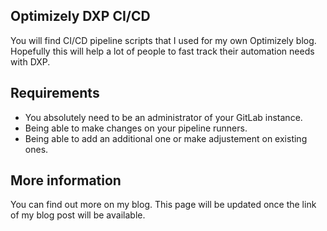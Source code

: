 ## Optimizely DXP CI/CD

You will find CI/CD pipeline scripts that I used for my own Optimizely blog. Hopefully this will help a lot of people to fast track their automation needs with DXP. 

## Requirements
* You absolutely need to be an administrator of your GitLab instance.
* Being able to make changes on your pipeline runners.
* Being able to add an additional one or make adjustement on existing ones.

## More information
You can find out more on my blog. This page will be updated once the link of my blog post will be available. 
